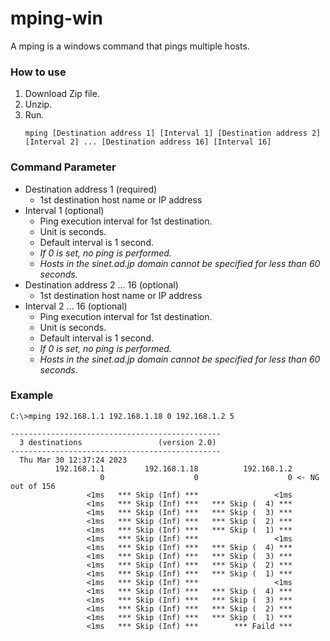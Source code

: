 # mping-win
A mping is a windows command that pings multiple hosts.

### How to use

1. Download Zip file.
2. Unzip.
3. Run.
   ```
   mping [Destination address 1] [Interval 1] [Destination address 2] [Interval 2] ... [Destination address 16] [Interval 16]
   ```

### Command Parameter 

* Destination address 1 (required)
  * 1st destination host name or IP address
* Interval 1 (optional)
  * Ping execution interval for 1st destination.
  * Unit is seconds. 
  * Default interval is 1 second.
  * *If 0 is set, no ping is performed.*
  * *Hosts in the sinet.ad.jp domain cannot be specified for less than 60 seconds.*
* Destination address 2 ... 16 (optional)  
  * 1st destination host name or IP address
* Interval 2 ... 16 (optional)
  * Ping execution interval for 1st destination.
  * Unit is seconds. 
  * Default interval is 1 second.
  * *If 0 is set, no ping is performed.*
  * *Hosts in the sinet.ad.jp domain cannot be specified for less than 60 seconds.*

### Example
```
C:\>mping 192.168.1.1 192.168.1.18 0 192.168.1.2 5 

-----------------------------------------------
  3 destinations                 (version 2.0)
-----------------------------------------------
  Thu Mar 30 12:37:24 2023
          192.168.1.1         192.168.1.18          192.168.1.2
                    0                    0                    0 <- NG out of 156
                 <1ms   *** Skip (Inf) ***                 <1ms
                 <1ms   *** Skip (Inf) ***   *** Skip (  4) ***
                 <1ms   *** Skip (Inf) ***   *** Skip (  3) ***
                 <1ms   *** Skip (Inf) ***   *** Skip (  2) ***
                 <1ms   *** Skip (Inf) ***   *** Skip (  1) ***
                 <1ms   *** Skip (Inf) ***                 <1ms
                 <1ms   *** Skip (Inf) ***   *** Skip (  4) ***
                 <1ms   *** Skip (Inf) ***   *** Skip (  3) ***
                 <1ms   *** Skip (Inf) ***   *** Skip (  2) ***
                 <1ms   *** Skip (Inf) ***   *** Skip (  1) ***
                 <1ms   *** Skip (Inf) ***                 <1ms
                 <1ms   *** Skip (Inf) ***   *** Skip (  4) ***
                 <1ms   *** Skip (Inf) ***   *** Skip (  3) ***
                 <1ms   *** Skip (Inf) ***   *** Skip (  2) ***
                 <1ms   *** Skip (Inf) ***   *** Skip (  1) ***
                 <1ms   *** Skip (Inf) ***        *** Faild ***
```
